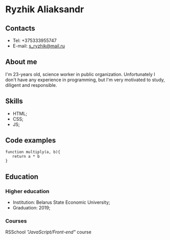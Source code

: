 # Ryzhik Aliaksandr

## Contacts
* Tel: +375333955747 
* E-mail: s_ryzhik@mail.ru

## About me
I'm 23-years old, science worker in public organization. Unfortunately I don't have any experience in programming, but I'm very motivated to study, diligent and responsible.

## Skills
* HTML;
* CSS;
* JS;

## Code examples

```
function multiply(a, b){
   return a * b
}
```
## Education

### Higher education
* Institution: Belarus State Economic University;
* Graduation: 2019;

### Courses
RSSchool *"JavaScript/Front-end"* course

